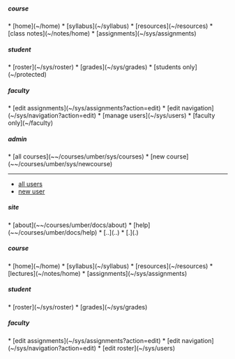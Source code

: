 <!-- navigation menu -->

<div access='all'>              <!-- all visitors see this -->
<h5>course</h5>
<div markdown=1>
* [home](~/home)
* [syllabus](~/syllabus)
* [resources](~/resources)
* [class notes](~/notes/home)
* [assignments](~/sys/assignments)
</div>
</div>

<div access='student'>           <!-- students see this -->
<h5>student</h5>
<div markdown=1>
* [roster](~/sys/roster)
* [grades](~/sys/grades)
* [students only](~/protected)
</div>
</div>

<div access='faculty'>           <!-- faculty see this -->
<h5>faculty</h5>
<div markdown=1>
* [edit assignments](~/sys/assignments?action=edit)
* [edit navigation](~/sys/navigation?action=edit)
* [manage users](~/sys/users)
* [faculty only](~/faculty)
</div>
</div>

<div access='admin'>              <!-- site admin stuff -->
<h5>admin</h5>
<div markdown=1>
* [all courses](~~/courses/umber/sys/courses)
* [new course](~~/courses/umber/sys/newcourse)

----

* [all users](~~/courses/umber/sys/users)
* [new user](~~/courses/umber/sys/newuser)
</div>
</div>

<div access='all'>                <!-- all visitors see this -->
<h5>site</h5>
<div markdown=1>
* [about](~~/courses/umber/docs/about)
* [help](~~/courses/umber/docs/help)
* [..](..)
* [.](.)
</div>
</div>

<div access='all'>                <!-- all visitors see this -->
<h5>course</h5>
<div markdown=1>
* [home](~/home)
* [syllabus](~/syllabus)
* [resources](~/resources)
* [lectures](~/notes/home)
* [assignments](~/sys/assignments)
</div>
</div>

<div access='student'>     
<h5>student</h5>
<div markdown=1>
* [roster](~/sys/roster)
* [grades](~/sys/grades)
</div>
</div>

<div access='faculty'>     <!-- faculty sees this -->
<h5>faculty</h5>
<div markdown=1>
* [edit assignments](~/sys/assignments?action=edit)
* [edit navigation](~/sys/navigation?action=edit)
* [edit roster](~/sys/users)
</div>
</div>
